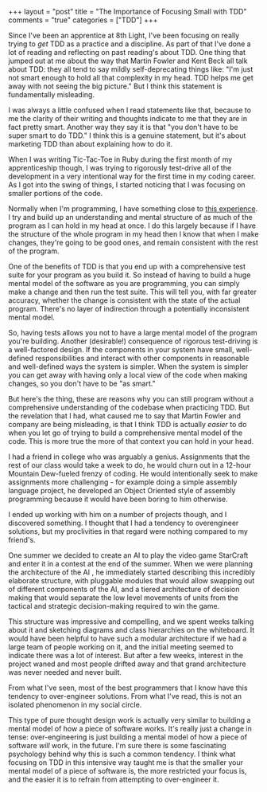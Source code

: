 +++
layout = "post"
title = "The Importance of Focusing Small with TDD"
comments = "true"
categories = ["TDD"]
+++

Since I've been an apprentice at 8th Light, I've been focusing on
really trying to _get_ TDD as a practice and a discipline. As part of
that I've done a lot of reading and reflecting on past reading's about
TDD. One thing that jumped out at me about the way that Martin Fowler
and Kent Beck all talk about TDD: they all tend to say mildly
self-deprecating things like: "I'm just not smart enough to hold all
that complexity in my head.  TDD helps me get away with not seeing the
big picture." But I think this statement is fundamentally misleading.

<!--more-->

I was always a little confused when I read statements like that,
because to me the clarity of their writing and thoughts indicate to me
that they are in fact pretty smart. Another way they say it is that
"you don't have to be super smart to do TDD." I think this is a
genuine statement, but it's about marketing TDD than about explaining
how to do it.

When I was writing Tic-Tac-Toe in Ruby during the first month of my
apprenticeship though, I was trying to rigorously test-drive all of
the development in a very intentional way for the first time in my
coding career. As I got into the swing of things, I started noticing
that I was focusing on smaller portions of the code.

Normally when I'm programming, I have something close to
[this experience][dont-interrupt]. I try and build up an understanding
and mental structure of as much of the program as I can hold in my
head at once. I do this largely because if I have the structure of the
whole program in my head then I know that when I make changes, they're
going to be good ones, and remain consistent with the rest of the
program.

[dont-interrupt]: http://heeris.id.au/2013/this-is-why-you-shouldnt-interrupt-a-programmer/

One of the benefits of TDD is that you end up with a
comprehensive test suite for your program as you build it. So instead
of having to build a huge mental model of the software as you are
programming, you can simply make a change and then run the test
suite. This will tell you, with far greater accuracy, whether the
change is consistent with the state of the actual program. There's no
layer of indirection through a potentially inconsistent mental model.

So, having tests allows you not to have a large mental model of the
program you're building. Another (desirable!) consequence of rigorous
test-driving is a well-factored design. If the components in your
system have small, well-defined responsibilities and interact with
other components in reasonable and well-defined ways the system is
simpler.  When the system is simpler you can get away with having only
a local view of the code when making changes, so you don't have to be
"as smart."

But here's the thing, these are reasons why you can still program
without a comprehensive understanding of the codebase when practicing
TDD. But the revelation that I had, what caused me to say that Martin
Fowler and company are being misleading, is that I think TDD is actually
_easier_ to do when you let go of trying to build a comprehensive mental
model of the code. This is more true the more of that context you can
hold in your head.

I had a friend in college who was arguably a genius. Assignments that
the rest of our class would take a week to do, he would churn out in a
12-hour Mountain Dew-fueled frenzy of coding. He would intentionally
seek to make assignments more challenging - for example doing a simple
assembly language project, he developed an Object Oriented style of
assembly programming because it would have been boring to him
otherwise.

I ended up working with him on a number of projects though, and I
discovered something. I thought that I had a tendency to overengineer
solutions, but my proclivities in that regard were nothing compared to
my friend's.

One summer we decided to create an AI to play the video game StarCraft
and enter it in a contest at the end of the summer.  When we were
planning the architecture of the AI , he immediately started
describing this incredibly elaborate structure, with pluggable modules
that would allow swapping out of different components of the AI, and a
tiered architecture of decision making that would separate the low
level movements of units from the tactical and strategic
decision-making required to win the game.

This structure was impressive and compelling, and we spent weeks
talking about it and sketching diagrams and class hierarchies on the
whiteboard. It would have been helpful to have such a modular
architecture if we had a large team of people working on it, and the
initial meeting seemed to indicate there was a lot of interest. But
after a few weeks, interest in the project waned and most people
drifted away and that grand architecture was never needed and never
built.


From what I've seen, most of the best programmers that I know have
this tendency to over-engineer solutions. From what I've read, this is
not an isolated phenomenon in my social circle.

This type of pure thought design work is actually very similar to
building a mental model of how a piece of software works. It's really
just a change in tense: over-engineering is just building a mental
model of how a piece of software _will_ work, in the future. I'm sure
there is some fascinating psychology behind why this is such a common
tendency. I think what focusing on TDD in this intensive way taught me
is that the smaller your mental model of a piece of software is, the
more restricted your focus is, and the easier it is to refrain from
attempting to over-engineer it.
